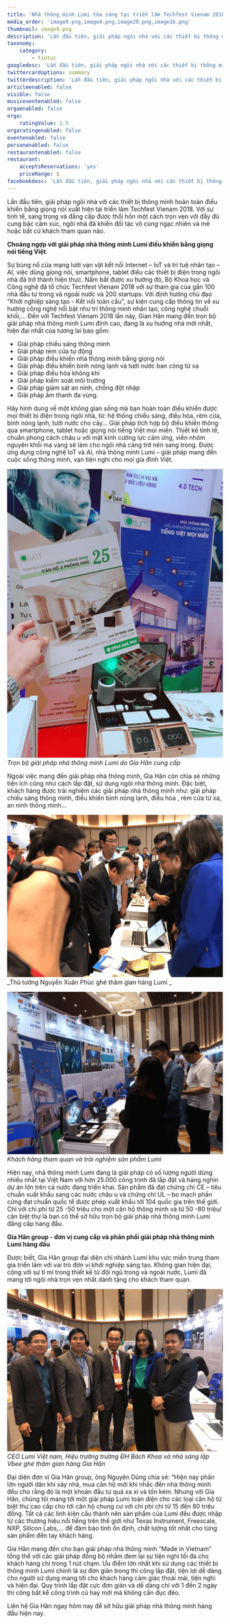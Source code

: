 ```yaml
---
title: 'Nhà thông minh Lumi tỏa sáng tại triển lãm Techfest Vienam 2018 '
media_order: 'image9.png,image4.png,image20.png,image16.png'
thumbnail: image9.png
description: 'Lần đầu tiên, giải pháp ngôi nhà với các thiết bị thông minh hoàn toàn điều khiển bằng giọng nói xuất hiện tại triển lãm Techfest Vienam 2018. Với sự tinh tế, sang trọng và đẳng cấp được thổi hồn một cách trọn vẹn với đầy đủ cung bậc cảm xúc, ngôi nhà đã khiến đối tác vô cùng ngạc nhiên và mê hoặc bất cứ khách tham quan nào.'
taxonomy:
    category:
        - tintuc
googledesc: 'Lần đầu tiên, giải pháp ngôi nhà với các thiết bị thông minh hoàn toàn điều khiển bằng giọng nói xuất hiện tại triển lãm Techfest Vienam 2018. Với sự tinh tế, sang trọng và đẳng cấp được thổi hồn một cách trọn vẹn với đầy đủ cung bậc cảm xúc, ngôi nhà đã khiến đối tác vô cùng ngạc nhiên và mê hoặc bất cứ khách tham quan nào.'
twittercardoptions: summary
twitterdescription: 'Lần đầu tiên, giải pháp ngôi nhà với các thiết bị thông minh hoàn toàn điều khiển bằng giọng nói xuất hiện tại triển lãm Techfest Vienam 2018. Với sự tinh tế, sang trọng và đẳng cấp được thổi hồn một cách trọn vẹn với đầy đủ cung bậc cảm xúc, ngôi nhà đã khiến đối tác vô cùng ngạc nhiên và mê hoặc bất cứ khách tham quan nào.'
articleenabled: false
visible: false
musiceventenabled: false
orgaenabled: false
orga:
    ratingValue: 2.5
orgaratingenabled: false
eventenabled: false
personenabled: false
restaurantenabled: false
restaurant:
    acceptsReservations: 'yes'
    priceRange: $
facebookdesc: 'Lần đầu tiên, giải pháp ngôi nhà với các thiết bị thông minh hoàn toàn điều khiển bằng giọng nói xuất hiện tại triển lãm Techfest Vienam 2018. Với sự tinh tế, sang trọng và đẳng cấp được thổi hồn một cách trọn vẹn với đầy đủ cung bậc cảm xúc, ngôi nhà đã khiến đối tác vô cùng ngạc nhiên và mê hoặc bất cứ khách tham quan nào.'
---
```


Lần đầu tiên, giải pháp ngôi nhà với các thiết bị thông minh hoàn toàn điều khiển bằng giọng nói xuất hiện tại triển lãm Techfest Vienam 2018. Với sự tinh tế, sang trọng và đẳng cấp được thổi hồn một cách trọn vẹn với đầy đủ cung bậc cảm xúc, ngôi nhà đã khiến đối tác vô cùng ngạc nhiên và mê hoặc bất cứ khách tham quan nào.

**Choáng ngợp với giải pháp nhà thông minh Lumi điều khiển bằng giọng nói tiếng Việt**.

Sự bùng nổ của mạng lưới vạn vật kết nối Internet – IoT và trí tuệ nhân tạo – AI, việc dùng giọng nói, smartphone, tablet điều các thiết bị điện trong ngôi nhà đã trở thành hiện thực. Nắm bắt được xu hướng đó, Bộ Khoa học và Công nghệ đã tổ chức Techfest Vienam 2018 với sự tham gia của gần 100 nhà đầu tư trong và ngoài nước và 200 startups. Với định hướng chủ đạo "Khởi nghiệp sáng tạo - Kết nối toàn cầu", sự kiện cung cấp thông tin về xu hướng công nghệ nổi bật như trí thông minh nhân tạo, công nghệ chuỗi khối,…
Đến với Techfest Vienam 2018 lần này, Gian Hân mang đến trọn bộ giải pháp nhà thông minh Lumi đỉnh cao, đang là xu hướng nhà mới nhất, hiện đại nhất của tương lai bao gồm:
* Giải pháp chiếu sáng thông minh
* Giải pháp rèm cửa tự động
* Giải pháp điều khiển nhà thông minh bằng giọng nói
* Giải pháp điều khiển bình nóng lạnh và tưới nước ban công từ xa
* Giải pháp điều hòa không khí
* Giải pháp kiểm soát môi trường
* Giải pháp giám sát an ninh, chống đột nhập
* Giải pháp âm thanh đa vùng.

Hãy hình dung về một không gian sống mà bạn hoàn toàn điều khiển được mọi thiết bị điện trong ngôi nhà, từ: hệ thống chiếu sáng, điều hòa, rèm cửa, bình nóng lạnh, tưới nước cho cây… Giải pháp tích hợp bộ điều khiển thông qua smartphone, tablet hoặc giọng nói tiếng Việt mọi miền. Thiết kế tinh tế, chuẩn phong cách châu  u với mặt kính cường lực cảm ứng, viền nhôm nguyên khối mạ vàng sẽ làm cho ngôi nhà càng trở nên sang trọng. Được ứng dụng công nghệ IoT và AI, nhà thông minh Lumi – giải pháp mang đến cuộc sống thông minh, vạn tiện nghi cho mọi gia đình Việt.

![](image9.png)
_Trọn bộ giải pháp nhà thông minh Lumi do Gia Hân cung cấp_

Ngoài việc mang đến giải pháp nhà thông minh, Gia Hân còn chia sẻ những tiện ích cũng như cách lắp đặt, sử dụng ngôi nhà thông minh. Đặc biệt, khách hàng được trải nghiệm các giải pháp nhà thông minh như: giải pháp chiếu sáng thông minh, điều khiển bình nóng lạnh, điều hòa , rèm cửa từ xa, an ninh thông minh... 

![](image4.png)
_Thủ tướng Nguyễn Xuân Phúc ghé thăm gian hàng Lumi _

![](image20.png)
_Khách hàng tham quan và trải nghiệm sản phẩm Lumi_

Hiện nay, nhà thông minh Lumi đang là giải pháp có số lượng người dùng nhiều nhất tại Việt Nam với hơn 25.000 công trình đã lắp đặt và hàng nghìn dự án lớn trên cả nước đang triển khai. Sản phẩm đã đạt chứng chỉ CE – tiêu chuẩn xuất khẩu sang các nước châu  u và chứng chỉ UL – bo mạch phần cứng đạt chuẩn quốc tế được phép xuất khẩu tới 104 quốc gia trên thế giới. Chỉ với chi phí từ 25 -50 triệu cho một căn hộ thông minh và từ 50 -80 triệu/ căn biệt thự là bạn có thể sở hữu trọn bộ giải pháp nhà thông minh Lumi đẳng cấp hàng đầu.

**Gia Hân group - đơn vị cung cấp và phân phối giải pháp nhà thông minh Lumi hàng đầu**

Được biết, Gia Hân group đại diện chi nhánh Lumi khu vực miền trung tham gia triển lãm với vai trò đơn vị khởi nghiệp sáng tạo. Không gian hiện đại, cộng với sự tỉ mỉ trong thiết kế từ đội ngũ trong và ngoài nước, Lumi đã mang tới ngôi nhà trọn vẹn nhất dành tặng cho khách tham quạn.

![](image16.png)
_CEO Lumi Việt nam, Hiệu trưởng trường ĐH Bách Khoa và nhà sáng lập Vbee ghé thăm gian hàng Gia Hân_

Đại diện đơn vị Gia Hân group, ông Nguyên Dũng chia sẻ: “Hiện nay phần lớn người dân khi xây nhà, mua căn hộ mới khi nhắc đến nhà thông minh đều cho rằng đó là một khoản đầu tư quá xa xỉ và tốn kém. Nhưng với Gia Hân, chúng tôi mang tới một giải pháp Lumi  toàn diện cho các loại căn hộ từ biệt thự cao cấp cho tới căn hộ chung cư với chi phí chỉ từ 15 đến 80 triệu đồng. Tất cả các linh kiện cấu thành nên sản phẩm của Lumi đều được nhập từ các thương hiệu nổi tiếng trên thế giới như Texas Instrument, Freescale, NXP, Silicon Labs,… để đảm bảo tính ổn định, chất lượng tốt nhất cho từng sản phẩm đến tay khách hàng.

Gia Hân mang đến cho bạn giải pháp nhà thông minh “Made in Vietnam” tổng thể với các giải pháp đồng bộ nhằm đem lại sự tiện nghi tối đa cho khách hàng chỉ trong 1 nút chạm. Ưu điểm lớn nhất khi sử dụng các thiết bị thông minh Lumi chính là sự đơn giản trong thi công lắp đặt, tiện lợi dễ dàng cho người sử dụng mang tới cho khách hàng cảm giác thoải mái, tiện nghi và hiện đại.  Quy trình lắp đặt cực đơn giản và dễ dàng chỉ với 1 đến 2 ngày thi công bất kể công trình cũ hay mới mà không cần đục đẽo.

Liên hệ Gia Hân ngay hôm nay để sở hữu giải pháp nhà thông minh hàng đầu hiện nay. 


